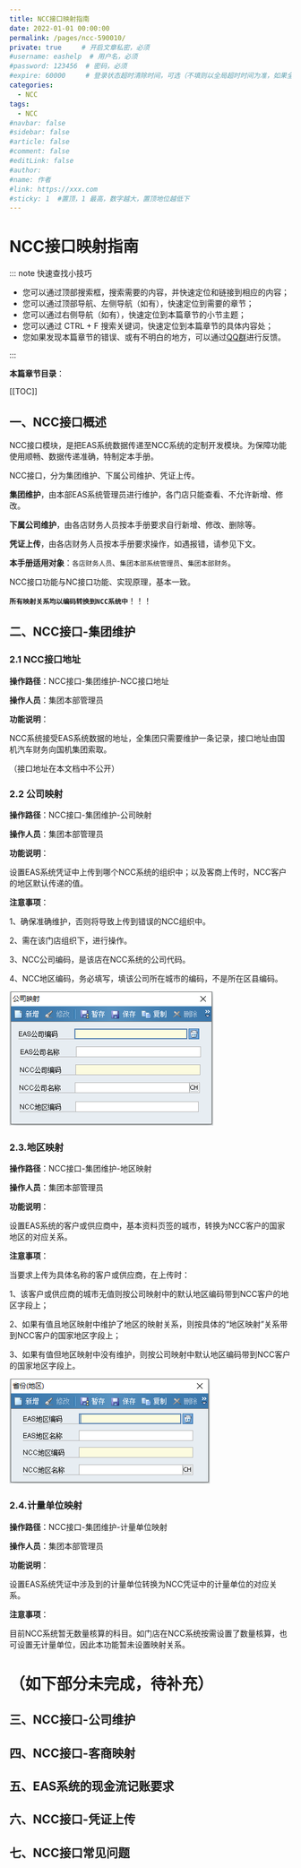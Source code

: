 ```yaml
---
title: NCC接口映射指南
date: 2022-01-01 00:00:00
permalink: /pages/ncc-590010/
private: true     # 开启文章私密，必须
#username: eashelp  # 用户名，必须
#password: 123456  # 密码，必须
#expire: 60000     # 登录状态超时清除时间，可选（不填则以全局超时时间为准，如果全局没有设置，则默认是一天）
categories:
  - NCC
tags:
  - NCC
#navbar: false
#sidebar: false
#article: false
#comment: false
#editLink: false
#author:
#name: 作者
#link: https://xxx.com
#sticky: 1  #置顶，1 最高，数字越大，置顶地位越低下
---
```


# NCC接口映射指南

::: note 快速查找小技巧

- 您可以通过顶部搜索框，搜索需要的内容，并快速定位和链接到相应的内容；
- 您可以通过顶部导航、左侧导航（如有），快速定位到需要的章节；
- 您可以通过右侧导航（如有），快速定位到本篇章节的小节主题；
- 您可以通过 CTRL + F 搜索关键词，快速定位到本篇章节的具体内容处；
- 您如果发现本篇章节的错误、或有不明白的地方，可以通过[QQ群](https://jq.qq.com/?_wv=1027&k=Y6HPvi87)进行反馈。

:::

**本篇章节目录**：

[[TOC]]

## 一、NCC接口概述

NCC接口模块，是把EAS系统数据传递至NCC系统的定制开发模块。为保障功能使用顺畅、数据传递准确，特制定本手册。

NCC接口，分为集团维护、下属公司维护、凭证上传。

**集团维护**，由本部EAS系统管理员进行维护，各门店只能查看、不允许新增、修改。

**下属公司维护**，由各店财务人员按本手册要求自行新增、修改、删除等。

**凭证上传**，由各店财务人员按本手册要求操作，如遇报错，请参见下文。

**本手册适用对象**：`各店财务人员`、`集团本部系统管理员`、`集团本部财务`。

NCC接口功能与NC接口功能、实现原理，基本一致。

**`所有映射关系均以编码转换到NCC系统中`**！！！



## 二、NCC接口-集团维护

### 2.1 NCC接口地址

**操作路径**：NCC接口-集团维护-NCC接口地址

**操作人员**：集团本部管理员

**功能说明**：

NCC系统接受EAS系统数据的地址，全集团只需要维护一条记录，接口地址由国机汽车财务向国机集团索取。

（接口地址在本文档中不公开）



### 2.2 公司映射

**操作路径**：NCC接口-集团维护-公司映射

**操作人员**：集团本部管理员

**功能说明**：

设置EAS系统凭证中上传到哪个NCC系统的组织中；以及客商上传时，NCC客户的地区默认传递的值。

**注意事项**：

1、确保准确维护，否则将导致上传到错误的NCC组织中。

2、需在该门店组织下，进行操作。

3、NCC公司编码，是该店在NCC系统的公司代码。

4、NCC地区编码，务必填写，填该公司所在城市的编码，不是所在区县编码。

![](/easpublic/easimg/ncc-590010-01.png)



### 2.3.地区映射

**操作路径**：NCC接口-集团维护-地区映射

**操作人员**：集团本部管理员

**功能说明**：

设置EAS系统的客户或供应商中，基本资料页签的城市，转换为NCC客户的国家地区的对应关系。

**注意事项**：

当要求上传为具体名称的客户或供应商，在上传时：

1、该客户或供应商的城市无值则按公司映射中的默认地区编码带到NCC客户的地区字段上；

2、如果有值且地区映射中维护了地区的映射关系，则按具体的“地区映射”关系带到NCC客户的国家地区字段上；

3、如果有值但地区映射中没有维护，则按公司映射中默认地区编码带到NCC客户的国家地区字段上。

![](/easpublic/easimg/ncc-590010-02.png)

### 2.4.计量单位映射

**操作路径**：NCC接口-集团维护-计量单位映射

**操作人员**：集团本部管理员

**功能说明**：

设置EAS系统凭证中涉及到的计量单位转换为NCC凭证中的计量单位的对应关系。

**注意事项**：

目前NCC系统暂无数量核算的科目。如门店在NCC系统按需设置了数量核算，也可设置无计量单位，因此本功能暂未设置映射关系。



# （如下部分未完成，待补充）

## 三、NCC接口-公司维护



## 四、NCC接口-客商映射



## 五、EAS系统的现金流记账要求



## 六、NCC接口-凭证上传



## 七、NCC接口常见问题

